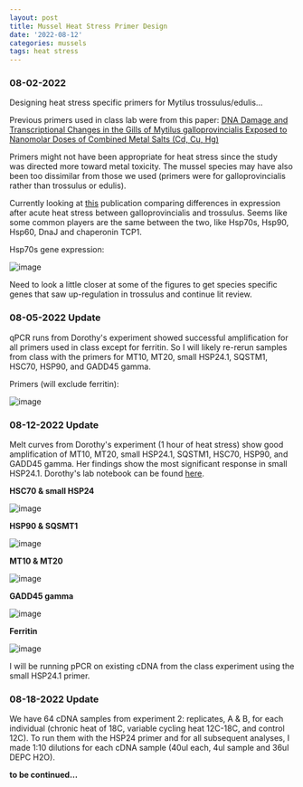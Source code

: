 ```yaml
---
layout: post
title: Mussel Heat Stress Primer Design
date: '2022-08-12'
categories: mussels
tags: heat stress
---
```


### 08-02-2022
Designing heat stress specific primers for Mytilus trossulus/edulis…

Previous primers used in class lab were from this paper: [DNA Damage and Transcriptional Changes in the Gills of Mytilus galloprovincialis Exposed to Nanomolar Doses of Combined Metal Salts (Cd, Cu, Hg)](https://journals.plos.org/plosone/article?id=10.1371/journal.pone.0054602#pone.0054602-Livak1)

Primers might not have been appropriate for heat stress since the study was directed more toward metal toxicity. The mussel species may have also been too dissimilar from those we used (primers were for galloprovincialis rather than trossulus or edulis).

Currently looking at [this](https://cob.silverchair-cdn.com/cob/content_public/journal/jeb/213/20/10.1242_jeb.046094/3/3548.pdf?Expires=1662675798&Signature=yRo3Amp2FmeLdu6th0ysrMrBJO3ai3txBJOVHYyQOf41WC-082GbJnwM7gogrwiXX-S9WbqCzYV3NtWoVsghPmwnFQ0Crr4tzIHZKdlWp-4bqv5JxcMsl004fh9A2St3kfLDusO9ilkQV~1UjfCshuQMTwyptW0cLuWVywDa~LbBKfPZruEA~AXr0S9AZuT5-XCsKH-pabvUXERTaXoNcpnFNvtM3ewkOP3jY~uJhmcu1mWN8TlN-eC-Pzj00FPb-K9pzOB~OGSNKTEz1rqZM8pAD8Um5XID2PBhFrm3gjhAPELVvLBvHh6l8qIALNO-hHMLnT5MTDwEMaYfWVrrDg__&Key-Pair-Id=APKAIE5G5CRDK6RD3PGA) publication comparing differences in expression after acute heat stress between galloprovincialis and trossulus. Seems like some common players are the same between the two, like Hsp70s, Hsp90, Hsp60, DnaJ and chaperonin TCP1.

Hsp70s gene expression:

![image](https://raw.githubusercontent.com/zbengt/zbengt.github.io/master/assets/img/Mussel_HeatStress_Primers_Hsp70s.png)

Need to look a little closer at some of the figures to get species specific genes that saw up-regulation in trossulus and continue lit review.

### 08-05-2022 Update
qPCR runs from Dorothy's experiment showed successful amplification for all primers used in class except for ferritin. So I will likely re-rerun samples from class with the primers for MT10, MT20, small HSP24.1, SQSTM1, HSC70, HSP90, and GADD45 gamma.

Primers (will exclude ferritin):

![image](https://raw.githubusercontent.com/zbengt/zbengt.github.io/master/assets/img/FISH541_Mussel_HeatStress_Primers.png)

### 08-12-2022 Update
Melt curves from Dorothy's experiment (1 hour of heat stress) show good amplification of MT10, MT20, small HSP24.1, SQSTM1, HSC70, HSP90, and GADD45 gamma. Her findings show the most significant response in small HSP24.1. Dorothy's lab notebook can be found [here](https://genefish.wordpress.com/author/dorolar/).

**HSC70 & small HSP24**

![image](https://raw.githubusercontent.com/zbengt/zbengt.github.io/master/assets/img/Mussel_HeatStress_HSC70-sHSP24.png)

**HSP90 & SQSMT1**

![image](https://raw.githubusercontent.com/zbengt/zbengt.github.io/master/assets/img/Mussel_HeatStress_HSP90-SQSMT1.png)

**MT10 & MT20**

![image](https://raw.githubusercontent.com/zbengt/zbengt.github.io/master/assets/img/Mussel_HeatStress_MT10-MT20.png)

**GADD45 gamma**

![image](https://raw.githubusercontent.com/zbengt/zbengt.github.io/master/assets/img/Mussel_HeatStress_GADD45.png)

**Ferritin**

![image](https://raw.githubusercontent.com/zbengt/zbengt.github.io/master/assets/img/Mussel_HeatStress_Ferritin.png)

I will be running pPCR on existing cDNA from the class experiment using the small HSP24.1 primer.

### 08-18-2022 Update
We have 64 cDNA samples from experiment 2: replicates, A & B, for each individual (chronic heat of 18C, variable cycling heat 12C-18C, and control 12C). To run them with the HSP24 primer and for all subsequent analyses, I made 1:10 dilutions for each cDNA sample (40ul each, 4ul sample and 36ul DEPC H2O).





**to be continued…**
